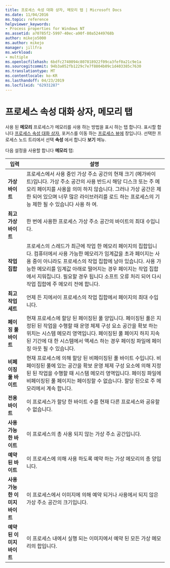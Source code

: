 ```yaml
---
title: 프로세스 속성 대화 상자, 메모리 탭 | Microsoft Docs
ms.date: 11/04/2016
ms.topic: reference
helpviewer_keywords:
- Process properties for Windows NT
ms.assetid: a70785f2-5997-40ec-a90f-80a52449768b
author: mikejo5000
ms.author: mikejo
manager: jillfra
ms.workload:
- multiple
ms.openlocfilehash: 6bdfc2740094c807818922f09ca3fef0a21c9e1a
ms.sourcegitcommit: 94b3a052fb1229c7e7f8804b09c1d403385c7630
ms.translationtype: MT
ms.contentlocale: ko-KR
ms.lasthandoff: 04/23/2019
ms.locfileid: "62931287"
---
```

# <a name="memory-tab-process-properties-dialog-box"></a>프로세스 속성 대화 상자, 메모리 탭
사용 된 **메모리** 프로세스가 메모리를 사용 하는 방법을 표시 하는 탭 합니다. 표시할 합니다 [프로세스 속성 대화 상자](../debugger/process-properties-dialog-box.md), 포커스를 이동 하는 [프로세스 뷰에](../debugger/processes-view.md) 창입니다. 선택한 프로세스 노드 트리에서 선택 **속성** 에서 합니다 **보기** 메뉴.

 다음 설정을 사용할 합니다 **메모리** 탭:

|입력|설명|
|-----------|-----------------|
|**가상 바이트**|프로세스에서 사용 중인 가상 주소 공간의 현재 크기 (메가바이트)입니다. 가상 주소 공간의 사용 반드시 해당 디스크 또는 주 메모리 페이지를 사용을 의미 하지 않습니다. 그러나 가상 공간은 제한 되어 있으며 너무 많은 라이브러리를 로드 하는 프로세스의 기능 제한 될 수 있습니다 사용 하 여.|
|**최고 가상 바이트**|한 번에 사용한 프로세스 가상 주소 공간의 바이트의 최대 수입니다.|
|**작업 집합**|프로세스의 스레드가 최근에 작업 한 메모리 페이지의 집합입니다. 컴퓨터에서 사용 가능한 메모리가 임계값을 초과 페이지는 사용 중이 아니라도 프로세스의 작업 집합에 남아 있습니다. 사용 가능한 메모리를 임계값 아래로 떨어지는 경우 페이지는 작업 집합에서 지워집니다. 필요할 경우 됩니다 소프트 오류 처리 되어 다시 작업 집합에 주 메모리 전에 합니다.|
|**최고 작업 세트**|언제 든 지에서이 프로세스의 작업 집합에서 페이지의 최대 수입니다.|
|**페이징 풀 바이트**|현재 프로세스에 할당 된 페이징된 풀 양입니다. 페이징된 풀은 지정된 된 작업을 수행할 때 운영 체제 구성 요소 공간을 확보 하는 위치는 시스템 메모리 영역입니다. 페이징된 풀 페이지 하지 지속된 기간에 대 한 시스템에서 액세스 하는 경우 페이징 파일에 페이징 아웃 될 수 있습니다.|
|**비페이징 풀 바이트**|현재 프로세스에 의해 할당 된 비페이징된 풀 바이트 수입니다. 비페이징된 풀에 있는 공간을 확보 운영 체제 구성 요소에 의해 지정된 된 작업을 수행할 때 시스템 메모리 영역입니다. 페이징 파일에 비페이징된 풀 페이지는 페이징할 수 없습니다. 할당 된으로 주 메모리에서 계속 합니다.|
|**전용 바이트**|이 프로세스가 할당 한 바이트 수를 현재 다른 프로세스와 공유할 수 없습니다.|
|**사용 가능한 바이트**|이 프로세스의 총 사용 되지 않는 가상 주소 공간입니다.|
|**예약된 바이트**|이 프로세스에 의해 사용 하도록 예약 하는 가상 메모리의 총 양입니다.|
|**사용 가능한 이미지 바이트**|이 프로세스에서 이미지에 의해 예약 되거나 사용에서 되지 않은 가상 주소 공간의 크기입니다.|
|**예약된 이미지 바이트**|이 프로세스 내에서 실행 되는 이미지에서 예약 된 모든 가상 메모리의 합입니다.|